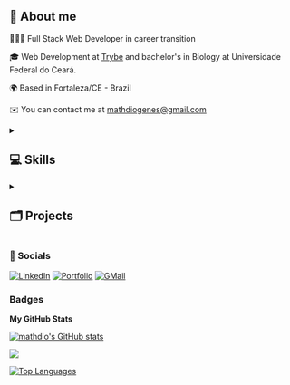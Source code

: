 ## 👤 About me

👨🏻‍💻 Full Stack Web Developer in career transition

🎓 Web Development at [Trybe](https://www.betrybe.com) and bachelor's in Biology at Universidade Federal do Ceará.

🌍 Based in Fortaleza/CE - Brazil

✉️ You can contact me at [mathdiogenes@gmail.com](mailto:mathdiogenes@gmail.com)

<details>
  <summary><h2> 💻 Skills </summary></h2>

  ### 🛠️ Programming Languages
  <a href="https://developer.mozilla.org/en-US/docs/Web/JavaScript" target="_blank" rel="noreferrer"><img src="https://img.shields.io/badge/javascript-%23323330.svg?style=for-the-badge&logo=javascript&logoColor=%23F7DF1E" alt="JavaScript" /></a>
  <a href="https://docs.python.org/3/" target="_blank" rel="noreferrer"><img src="https://img.shields.io/badge/Python-3776AB?style=for-the-badge&logo=python&logoColor=white" alt="Python" /></a>
  <a href="https://www.typescriptlang.org/" target="_blank" rel="noreferrer"><img src="https://img.shields.io/badge/typescript-%23007ACC.svg?style=for-the-badge&logo=typescript&logoColor=white" alt="TypeScript" /></a>

  ### 🛠️ Front-End Development
  <a href="https://getbootstrap.com" target="_blank" rel="noreferrer"><img src="https://img.shields.io/badge/bootstrap-%23563D7C.svg?style=for-the-badge&logo=bootstrap&logoColor=white" alt="Bootstrap" /></a>
  <a href="" target="_blank" rel="noreferrer"><img src="" alt="" /></a>
  <a href="https://www.w3.org/TR/CSS/#css" target="_blank" rel="noreferrer"><img src="https://img.shields.io/badge/css3-%231572B6.svg?style=for-the-badge&logo=css3&logoColor=white" alt="CSS3" /></a>
  <a href="https://developer.mozilla.org/en-US/docs/Glossary/HTML5" target="_blank" rel="noreferrer"><img src="https://img.shields.io/badge/html5-%23E34F26.svg?style=for-the-badge&logo=html5&logoColor=white" alt="HTML5" /></a>
  <a href="https://reactjs.org/" target="_blank" rel="noreferrer"><img src="https://img.shields.io/badge/react-%2320232a.svg?style=for-the-badge&logo=react&logoColor=%2361DAFB" alt="React" /></a>
  <a href="https://reactrouter.com/en/main" target="_blank" rel="noreferrer"><img src="https://img.shields.io/badge/React_Router-CA4245?style=for-the-badge&logo=react-router&logoColor=white" alt="React Router" /></a>
  <a href="https://redux.js.org/" target="_blank" rel="noreferrer"><img src="https://img.shields.io/badge/redux-%23593d88.svg?style=for-the-badge&logo=redux&logoColor=white" alt="Redux" /></a>



  ### 🛠️ Back-End Development
  <a href="https://expressjs.com" target="_blank" rel="noreferrer"><img src="https://img.shields.io/badge/express.js-%23404d59.svg?style=for-the-badge&logo=express&logoColor=%2361DAFB" alt="Express.js" /></a>
  <a href="https://jwt.io" target="_blank" rel="noreferrer"><img src="https://img.shields.io/badge/JWT-black?style=for-the-badge&logo=JSON%20web%20tokens" alt="JSON Web Tokens" /></a>
  <a href="https://nodejs.org/en/" target="_blank" rel="noreferrer"><img src="https://img.shields.io/badge/node.js-6DA55F?style=for-the-badge&logo=node.js&logoColor=white" alt="Node.js" /></a>


  ### 🛠️ Database
  <a href="https://www.mongodb.com/docs/" target="_blank" rel="noreferrer"><img src="https://img.shields.io/badge/MongoDB-4EA94B?style=for-the-badge&logo=mongodb&logoColor=white" alt="MongoDB" /></a>
  <a href="https://www.mysql.com" target="_blank" rel="noreferrer"><img src="https://img.shields.io/badge/mysql-%2300f.svg?style=for-the-badge&logo=mysql&logoColor=white" alt="MySQL" /></a>

  ### 🛠️ ORM
  <a href="https://sequelize.org" target="_blank" rel="noreferrer"><img src="https://img.shields.io/badge/Sequelize-52B0E7?style=for-the-badge&logo=Sequelize&logoColor=white" alt="Sequelize" /></a>

  ### 🛠️ ODM
  <a href="https://mongoosejs.com/docs/guide.html" target="_blank" rel="noreferrer"><img src="https://img.shields.io/badge/Mongoose-880000.svg?style=for-the-badge&logo=Mongoose&logoColor=white" alt="Mongoose" /></a>

  ### 🛠️ DevOps
  <a href="https://www.docker.com" target="_blank" rel="noreferrer"><img src="https://img.shields.io/badge/docker-%230db7ed.svg?style=for-the-badge&logo=docker&logoColor=white" alt="Docker" /></a>
  <a href="https://git-scm.com" target="_blank" rel="noreferrer"><img src="https://img.shields.io/badge/git-%23F05033.svg?style=for-the-badge&logo=git&logoColor=white" alt="Git" /></a>
  <a href="https://www.github.com" target="_blank" rel="noreferrer"><img src="https://img.shields.io/badge/github-%23121011.svg?style=for-the-badge&logo=github&logoColor=white" alt="GitHub" /></a>
  <a href="https://www.linux.org" target="_blank" rel="noreferrer"><img src="https://img.shields.io/badge/Linux-FCC624?style=for-the-badge&logo=linux&logoColor=black" alt="Linux" /></a>
  <a href="https://ubuntu.com" target="_blank" rel="noreferrer"><img src="https://img.shields.io/badge/Ubuntu-E95420?style=for-the-badge&logo=ubuntu&logoColor=white" alt="Ubuntu" /></a>

  ### 🛠️ Testing
  <a href="https://www.chaijs.com" target="_blank" rel="noreferrer"><img src="https://img.shields.io/badge/chai.js-323330?style=for-the-badge&logo=chai&logoColor=red" alt="Chai.js" /></a>
  <a href="https://jestjs.io" target="_blank" rel="noreferrer"><img src="https://img.shields.io/badge/-jest-%23C21325?style=for-the-badge&logo=jest&logoColor=white" alt="Jest" /></a>
  <a href="https://mochajs.org" target="_blank" rel="noreferrer"><img src="https://img.shields.io/badge/mocha.js-323330?style=for-the-badge&logo=mocha&logoColor=Brown" alt="Mocha.js" /></a>
  <a href="https://testing-library.com/docs/react-testing-library/intro/" target="_blank" rel="noreferrer"><img src="https://img.shields.io/badge/-TestingLibrary-%23E33332?style=for-the-badge&logo=testing-library&logoColor=white" alt="React Testing Library" /></a>
  <a href="https://sinonjs.org" target="_blank" rel="noreferrer"><img src="https://img.shields.io/badge/sinon.js-323330?style=for-the-badge&logo=sinon" alt="Sinon.js" /></a>
</details>

<details>
<summary><h2> 🗂 Projects </summary></h2>

### 🚧 <b>under construction</b> 🚧
<details>
<summary><h3> 📂 Front-End </summary></h3>

#### 🔸 [Recipes App](https://github.com/mathdio/recipes-app-project)
#### 🔸 [e-Wallet](https://github.com/mathdio/e-wallet-project)
#### 🔸 [Music Streaming Service](https://github.com/mathdio/music-streaming-service-project)
#### 🔸 [To Do List](https://github.com/mathdio/to-do-list)
</details>
<details>
<summary><h3> 📂 Back-End </summary></h3>

#### 🔸 [Car Shop API](https://github.com/mathdio/car-shop-api-project)
#### 🔸 [Football Club Back-end](https://github.com/mathdio/football-club-backend)
</details>
<details>
<summary><h3> 📂 Computer Science </summary></h3>

</details>
</details>

### 👥 Socials

<a href="https://www.linkedin.com/in/matheus-diogenes-almeida" target="_blank" rel="noreferrer"><img src="https://img.shields.io/badge/linkedin-%230077B5.svg?style=for-the-badge&logo=linkedin&logoColor=white" alt="LinkedIn" /></a>
<a href="https://mathdio.vercel.app" target="_blank" rel="noreferrer"><img src="https://img.shields.io/badge/my_portfolio-3fc337?style=for-the-badge" alt="Portfolio" /></a>
<a href="mailto:mathdiogenes@gmail.com" target="_blank" rel="noreferrer"><img src="https://img.shields.io/badge/Gmail-D14836?style=for-the-badge&logo=gmail&logoColor=white" alt="GMail" /></a>

<!-- <a href="" target="_blank" rel="noreferrer"><img src="" alt="" /></a> -->

### Badges

<b>My GitHub Stats</b>

<a href="http://www.github.com/mathdio"><img src="https://github-readme-stats.vercel.app/api?username=mathdio&show_icons=true&hide=&count_private=true&title_color=ec4899&text_color=ffffff&icon_color=ec4899&bg_color=1c1917&hide_border=true&show_icons=true" alt="mathdio's GitHub stats" /></a>

<a href="http://www.github.com/mathdio"><img src="https://github-readme-streak-stats.herokuapp.com/?user=mathdio&stroke=ffffff&background=1c1917&ring=ec4899&fire=ec4899&currStreakNum=ffffff&currStreakLabel=ec4899&sideNums=ffffff&sideLabels=ffffff&dates=ffffff&hide_border=true" /></a>

<a href="https://github.com/mathdio" align="left"><img src="https://github-readme-stats.vercel.app/api/top-langs/?username=mathdio&langs_count=10&title_color=ec4899&text_color=ffffff&icon_color=ec4899&bg_color=1c1917&hide_border=true&locale=en&custom_title=Top%20%Languages" alt="Top Languages" /></a>
